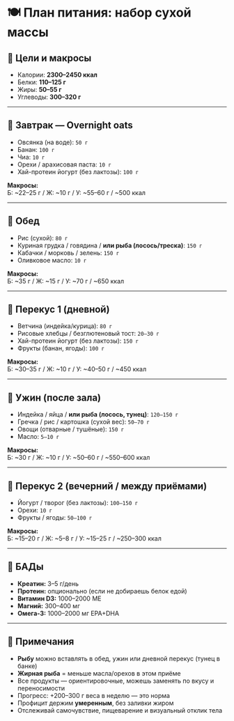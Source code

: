 # 🍽️ План питания: набор сухой массы

## 🎯 Цели и макросы

- Калории: **2300–2450 ккал**
- Белки: **110–125 г**
- Жиры: **50–55 г**
- Углеводы: **300–320 г**

---

## 🥣 Завтрак — Overnight oats

- Овсянка (на воде): `50 г`  
- Банан: `100 г`  
- Чиа: `10 г`  
- Орехи / арахисовая паста: `10 г`  
- Хай-протеин йогурт (без лактозы): `100 г`

**Макросы:**  
Б: ~22–25 г / Ж: ~10 г / У: ~55–60 г / ~500 ккал

---

## 🍛 Обед

- Рис (сухой): `80 г`  
- Куриная грудка / говядина / **или рыба (лосось/треска)**: `150 г`  
- Кабачки / морковь / зелень: `150 г`  
- Оливковое масло: `10 г`

**Макросы:**  
Б: ~35 г / Ж: ~15 г / У: ~70 г / ~650 ккал

---

## 🥛 Перекус 1 (дневной)

- Ветчина (индейка/курица): `80 г`  
- Рисовые хлебцы / безглютеновый тост: `20–30 г`  
- Хай-протеин йогурт (без лактозы): `150 г`  
- Фрукты (банан, ягоды): `100 г`

**Макросы:**  
Б: ~30–35 г / Ж: ~10 г / У: ~40–50 г / ~450 ккал

---

## 🥩 Ужин (после зала)

- Индейка / яйца / **или рыба (лосось, тунец)**: `120–150 г`  
- Гречка / рис / картошка (сухой вес): `50–70 г`  
- Овощи (отварные / тушёные): `150 г`  
- Масло: `5–10 г`

**Макросы:**  
Б: ~30 г / Ж: ~10 г / У: ~50–60 г / ~550–600 ккал

---

## 🥜 Перекус 2 (вечерний / между приёмами)

- Йогурт / творог (без лактозы): `100–150 г`  
- Орехи: `10 г`  
- Фрукты / ягоды: `50–100 г`

**Макросы:**  
Б: ~15–20 г / Ж: ~5–8 г / У: ~15–25 г / ~250–300 ккал

---

## 💊 БАДы

- **Креатин:** 3–5 г/день  
- **Протеин:** опционально (если не добираешь белок едой)  
- **Витамин D3:** 1000–2000 МЕ  
- **Магний:** 300–400 мг  
- **Омега-3:** 1000–2000 мг EPA+DHA

---

## 📌 Примечания

- **Рыбу** можно вставлять в обед, ужин или дневной перекус (тунец в банке)  
- **Жирная рыба** = меньше масла/орехов в этом приёме  
- Все продукты — ориентировочные, можешь заменять по вкусу и переносимости  
- Прогресс: +200–300 г веса в неделю — это норма  
- Профицит держим **умеренным**, без заливки жиром  
- Отслеживай самочувствие, пищеварение и визуальный отклик тела
